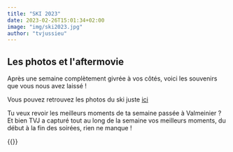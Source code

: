 ```yaml
---
title: "SKI 2023"
date: 2023-02-26T15:01:34+02:00
image: "img/ski2023.jpg"
author: "tvjussieu"
---
```


## Les photos et l'aftermovie

Après une semaine complètement givrée à vos côtés, voici les souvenirs que vous nous avez laissé !

Vous pouvez retrouvez les photos du ski juste [ici](https://drive.google.com/drive/folders/15GRTvf-NfLKTPPCEZkfkJZdJ_5skhIZO "photos ski")

Tu veux revoir les meilleurs moments de ta semaine passée à Valmeinier ? 
Et bien TVJ a capturé tout au long de la semaine vos meilleurs moments, du début à la fin des soirées, rien ne manque !

{{<youtube zcnBGNp8-2s >}}